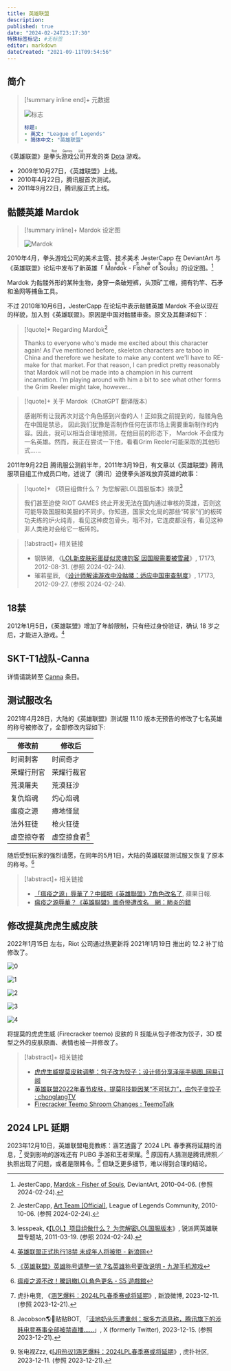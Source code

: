 ```yaml
---
title: 英雄联盟
description:
published: true
date: "2024-02-24T23:17:30"
特殊标签标记: #无标签
editor: markdown
dateCreated: "2021-09-11T09:54:56"
---
```


## 简介

> [!summary inline end]+ 元数据
>
> ![标志](https://s3.tebi.io/ggame/ShareX/game_英雄联盟_logo.webp "https://www.steamgriddb.com/grid/117652")
>
> ```yaml
> 标题:
> - 英文: "League of Legends"
> - 简体中文: "英雄联盟"
> ```

《英雄联盟》是<ruby>拳头游戏公司<rt>Riot Games .Ltd</rt></ruby>开发的类 [Dota](/game/Dota_2.md) 游戏。

+   2009年10月27日，《英雄联盟》上线。
+   2010年4月22日，腾讯服首次测试。
+   2011年9月22日，腾讯服正式上线。

## 骷髅英雄 Mardok

> [!summary inline]+ Mardok 设定图
>
> ![Mardok](https://s3.tebi.io/ggame/ShareX/game_英雄联盟_logo_mardok.webp)

2010年4月，拳头游戏公司的美术主管、技术美术 JesterCapp 在 DeviantArt 与《英雄联盟》论坛中发布了新英雄「
<ruby>Mardok<rt>马多克</rt></ruby> - <ruby>Fisher of Souls<rt>灵魂渔夫</rt></ruby>」的设定图。[^80076]

[^80076]: JesterCapp, [Mardok - Fisher of Souls](https://web.archive.org/web/20240224034842/https://www.deviantart.com/jestercapp/art/Mardok-Fisher-of-Souls-159780076), DeviantArt, 2010-04-06. (参照 2024-02-24).

Mardok 为骷髅外形的某种生物，身穿一条破短裤，头顶矿工帽，拥有钓竿、石矛和渔网等捕鱼工具。

不过 2010年10月6日，JesterCapp 在论坛中表示骷髅英雄 Mardok 不会以现在的样貌，加入到《英雄联盟》。原因是中国对骷髅审查。原文及其翻译如下：

> [!quote]+ Regarding Mardok[^78421]
>
> Thanks to everyone who's made me excited about this character again! As I've mentioned before, skeleton characters are
> taboo in China and therefore we hesitate to make any content we'll have to RE-make for that market. For that reason, I
> can predict pretty reasonably that Mardok will not be made into a champion in his current incarnation. I'm playing
> around with him a bit to see what other forms the Grim Reeler might take, however...

[^78421]: JesterCapp, [Art Team [Official]](https://web.archive.org/web/20200314101416/http://forums.na.leagueoflegends.com/board/showthread.php?t=278421&page=22#post3302237), League of Legends Community, 2010-10-06. (参照 2024-02-24).

> [!quote]+ 关于 Mardok（ChatGPT 翻译版本）
>
> 感谢所有让我再次对这个角色感到兴奋的人！正如我之前提到的，骷髅角色在中国是禁忌，
> 因此我们犹豫是否制作任何在该市场上需要重新制作的内容。因此，我可以相当合理地预测，在他目前的形态下，
> Mardok 不会成为一名英雄。然而，我正在尝试一下他，看看Grim Reeler可能采取的其他形式……

2011年9月22日 腾讯服公测前半年，2011年3月19日，有文章以《英雄联盟》腾讯服项目组工作成员口吻，述说了（腾讯）迫使拳头游戏放弃英雄的故事：

> [!quote]+ 《项目组做什么？ 为您解密LOL国服版本》摘录[^52924]
>
> 我们甚至迫使 RIOT GAMES 终止开发无法在国内通过审核的英雄，否则这可能导致国服和美服的不同步。你知道，国家文化局的那些“砖家”们的板砖功夫练的炉火纯青，看见这种皮包骨头，哦不对，它连皮都没有，看见这种非人类绝对会给它一板砖的。

[^52924]: lesspeak, 《[【LOL】项目组做什么？ 为您解密LOL国服版本](https://web.archive.org/web/20110322033650/http://news.replays.net/page/20110319/1552924.html)》, 锐派网英雄联盟专题站, 2011-03-19. (参照 2024-02-24).

> [!abstract]+ 相关链接
>
> +   钢铁猪, 《[LOL新皮肤彩蛋疑似灵魂钓客 因国服需要被雪藏](https://web.archive.org/web/20150804081328/http://lol.17173.com/content/2012-08-31/20120831101158246.shtml)》, 17173, 2012-08-31. (参照 2024-02-24).
> +   璀若星辰, 《[设计师解读游戏中没骷髅：适应中国审查制度](https://web.archive.org/web/20120930034049/http://lol.17173.com/content/2012-09-27/20120927154214230.shtml)》, 17173, 2012-09-27. (参照 2024-02-24).

## 18禁

2012年1月5日，《英雄联盟》增加了年龄限制，只有经过身份验证，确认 18 岁之后，才能进入游戏。[^R18_LOL]

[^R18_LOL]: [英雄联盟正式执行18禁 未成年人将被拒 - 新浪网](https://web.archive.org/web/20200312150118/http://games.sina.com.cn/o/n/2012-01-05/1017569947.shtml)

## SKT-T1战队-Canna

详情请跳转至 [Canna](/people/Canna.md) 条目。

## 测试服改名

2021年4月28日，大陆的《英雄联盟》测试服 11.10 版本无预告的修改了七名英雄的称号被修改了，全部修改内容如下:

| 修改前     | 修改后               |
| ---------- | -------------------- |
| 时间刺客   | 时间奇才             |
| 荣耀行刑官 | 荣耀行裁官           |
| 荒漠屠夫   | 荒漠狂沙             |
| 复仇焰魂   | 灼心焰魂             |
| 瘟疫之源   | 瘴地怪鼠             |
| 法外狂徒   | 枪火狂徒             |
| 虚空掠夺者 | 虚空掠食者[^5120168] |

[^5120168]: [《英雄联盟》英雄称号调整一览 7名英雄称号更改说明 - 九游手机游戏](https://web.archive.org/web/20210911015852/https://www.9game.cn/news/5120168.html)

随后受到玩家的强烈请愿，在同年的5月1日，大陆的英雄联盟测试服又恢复了原本的称号。[^932990]

[^932990]: [瘟疫之源不改！騰訊撤LOL角色更名 - S5 遊戲館](https://web.archive.org/web/20210911020308/https://game.setn.com/game666content.php?newsid=932990)

> [!abstract]+ 相关链接
>
> +   [「瘟疫之源」辱華了？中國把《英雄聯盟》7角色改名了](https://web.archive.org/web/20210911015035/https://tw.appledaily.com/gadget/20210429/UHVITSX4MZB25PMY5MOEEYECUE/), 蘋果日報.
> +   [瘟疫之源辱華？《英雄聯盟》圖奇慘遭改名　網：肺炎的錯](https://web.archive.org/web/20210911015328/https://www.ttshow.tw/article/79518)

## 修改提莫虎虎生威皮肤

2022年1月15日 左右，Riot 公司通过热更新将 2021年1月19日 推出的 12.2 补丁给修改了。

![0](/src/game/英雄联盟/Pasted%20image%2020220129235400.webp)

![1](/src/game/英雄联盟/Pasted%20image%2020220129235406.webp)

![2](/src/game/英雄联盟/Pasted%20image%2020220129235412.webp)

![3](/src/game/英雄联盟/Pasted%20image%2020220129235416.webp)

![4](/src/game/英雄联盟/Pasted%20image%2020220129235422.webp)

将提莫的虎虎生威 (Firecracker teemo) 皮肤的 R 技能从包子修改为饺子，3D 模型之外的皮肤原画、表情也被一并修改了。

> [!abstract]+ 相关链接
>
> + [虎虎生威提莫皮肤调整：包子改为饺子；设计师分享泽丽手稿图_网易订阅](https://web.archive.org/web/20220129160749/https://www.163.com/dy/article/GTM4UCAH054698MF.html)
> + [英雄联盟2022年春节皮肤，提莫R技能因某“不可抗力”，由包子变饺子 : chonglangTV](https://web.archive.org/web/20220117154237/https://old.reddit.com/r/chonglangTV/comments/s66w1j/英雄联盟2022年春节皮肤提莫r技能因某不可抗力由包子变饺子/)
> + [Firecracker Teemo Shroom Changes : TeemoTalk](https://web.archive.org/web/20220115191902/https://old.reddit.com/r/TeemoTalk/comments/s4rubn/firecracker_teemo_shroom_changes/)

## 2024 LPL 延期

2023年12月10日，英雄联盟电竞教练：涵艺透露了 2024 LPL 春季赛将延期的消息，[^uJrtG]
受到影响的游戏还有 PUBG 手游和王者荣耀。[^CDwHf] 原因有人猜测是腾讯牌照／执照出现了问题，或者是限韩令。[^84542]
但缺乏更多细节，难以得到合理的结论。

[^uJrtG]: 虎扑电竞, 《[涵艺爆料：2024LPL春季赛或将延期](http://archive.today/2023.12.21-085603/https://weibo.com/6368965125/4977738261987985)》, 新浪微博, 2023-12-11. (参照 2023-12-21).
[^CDwHf]: Jacobson🌎🌸贴贴BOT, 「[洼地奶头乐遭重创：据多方消息称，腾讯旗下的涉韩电竞赛事全部被禁直播……](http://archive.today/2023.12.21-085439/https://twitter.com/jakobsonradical/status/1735498098670272959)」, X (formerly Twitter), 2023-12-15. (参照 2023-12-21).
[^84542]: 张电视Zzz, 《[[JR热议]涵艺爆料：2024LPL春季赛或将延期](https://web.archive.org/web/20231221090557/https://bbs.hupu.com/623584542.html)》, 虎扑社区, 2023-12-11. (参照 2023-12-21).
